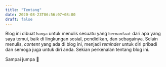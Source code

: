 ```yaml
---
title: "Tentang"
date: 2020-08-23T06:56:07+08:00
draft: false
---
```


Blog ini dibuat ``hanya``  untuk menulis sesuatu yang ``bermanfaat`` dari apa yang saya temui, baik di lingkungan sosial, pendidikan, dan sebagainya. Selain menulis, *content*  yang ada di blog ini, menjadi *reminder* untuk diri pribadi dan semoga juga untuk diri anda. Sekian perkenalan tentang blog ini.

Sampai jumpa :rocket:

